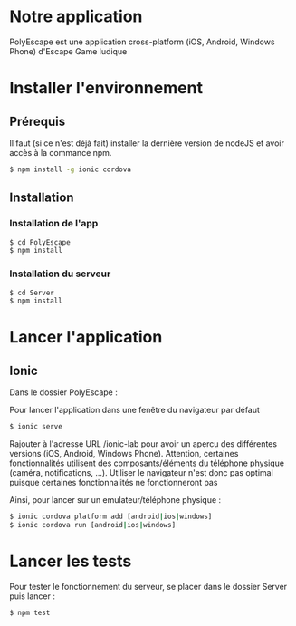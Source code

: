 # Notre application

PolyEscape est une application cross-platform (iOS, Android, Windows Phone) d'Escape Game ludique


# Installer l'environnement

## Prérequis

Il faut (si ce n'est déjà fait) installer la dernière version de nodeJS et avoir accès à la commance npm.

```bash
$ npm install -g ionic cordova
```


## Installation

### Installation de l'app

```bash
$ cd PolyEscape
$ npm install
```

### Installation du serveur
```bash
$ cd Server
$ npm install
```

# Lancer l'application

## Ionic
Dans le dossier PolyEscape :

Pour lancer l'application dans une fenêtre du navigateur par défaut

```bash
$ ionic serve
```

Rajouter à l'adresse URL /ionic-lab pour avoir un apercu des différentes versions (iOS, Android, Windows Phone).
Attention, certaines fonctionnalités utilisent des composants/éléments du téléphone physique (caméra, notifications, ...). Utiliser le navigateur n'est donc pas optimal puisque certaines fonctionnalités ne fonctionneront pas

Ainsi, pour lancer sur un emulateur/téléphone physique :

```bash
$ ionic cordova platform add [android|ios|windows]
$ ionic cordova run [android|ios|windows]
```

# Lancer les tests

Pour tester le fonctionnement du serveur, se placer dans le dossier Server puis lancer :

```bash
$ npm test
```